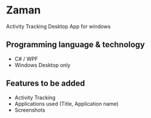 # Zaman
Activity Tracking Desktop App for windows
## Programming language & technology
- C# / WPF
- Windows Desktop only
## Features to be added 
- Activity Tracking
- Applications used (Title, Application name)
- Screenshots

